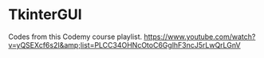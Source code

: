 # TkinterGUI
Codes from this Codemy course playlist. https://www.youtube.com/watch?v=yQSEXcf6s2I&amp;list=PLCC34OHNcOtoC6GglhF3ncJ5rLwQrLGnV
